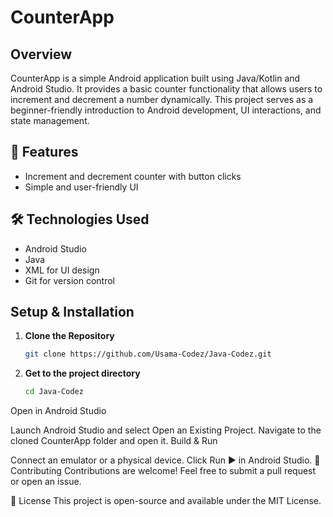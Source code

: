 # CounterApp

## Overview
CounterApp is a simple Android application built using Java/Kotlin and Android Studio. It provides a basic counter functionality that allows users to increment and decrement a number dynamically. This project serves as a beginner-friendly introduction to Android development, UI interactions, and state management.

## 🚀 Features
- Increment and decrement counter with button clicks
- Simple and user-friendly UI

## 🛠️ Technologies Used
- Android Studio
- Java
- XML for UI design
- Git for version control

## Setup & Installation
1. **Clone the Repository**
   ```sh
   git clone https://github.com/Usama-Codez/Java-Codez.git

1. **Get to the project directory**
   ```sh
   cd Java-Codez
Open in Android Studio

Launch Android Studio and select Open an Existing Project.
Navigate to the cloned CounterApp folder and open it.
Build & Run

Connect an emulator or a physical device.
Click Run ▶️ in Android Studio.
🤝 Contributing
Contributions are welcome! Feel free to submit a pull request or open an issue.

📜 License
This project is open-source and available under the MIT License.
